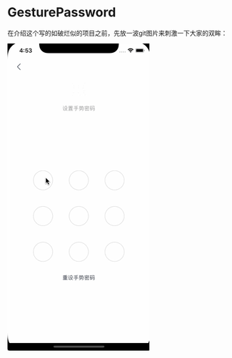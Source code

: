 # GesturePassword

在介绍这个写的如破烂似的项目之前，先放一波git图片来刺激一下大家的双眸：

![image](https://github.com/like-restart/GesturePassword/raw/master/LKGesturePasswordProject/show.gif)
